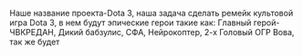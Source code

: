 Наше название проекта-Dota 3, наша задача сделать ремейк культовой игра Dota 3, в нем будут эпические герои такие как: Главный герой-ЧВКРЕДАН, Дикий бабзулис, СФА, Нейрокоптер, 2-х Головый ОГР Вова, так же будет 
